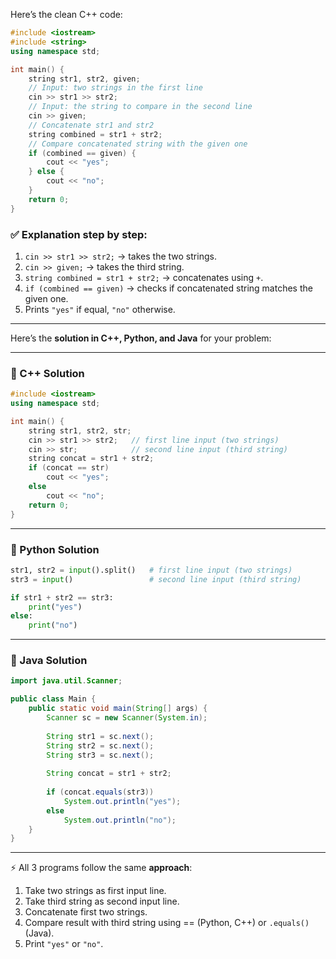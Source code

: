 Here’s the clean C++ code:

```c++
#include <iostream>
#include <string>
using namespace std;

int main() {
    string str1, str2, given;
    // Input: two strings in the first line
    cin >> str1 >> str2;
    // Input: the string to compare in the second line
    cin >> given;
    // Concatenate str1 and str2
    string combined = str1 + str2;
    // Compare concatenated string with the given one
    if (combined == given) {
        cout << "yes";
    } else {
        cout << "no";
    }
    return 0;
}

```

### ✅ Explanation step by step:

1. `cin >> str1 >> str2;` → takes the two strings.
2. `cin >> given;` → takes the third string.
3. `string combined = str1 + str2;` → concatenates using `+`.
4. `if (combined == given)` → checks if concatenated string matches the given one.
5. Prints `"yes"` if equal, `"no"` otherwise.

---

Here’s the **solution in C++, Python, and Java** for your problem:

---

### 🔹 C++ Solution

```c++
#include <iostream>
using namespace std;

int main() {
    string str1, str2, str;
    cin >> str1 >> str2;   // first line input (two strings)
    cin >> str;            // second line input (third string)
    string concat = str1 + str2;
    if (concat == str)
        cout << "yes";
    else
        cout << "no";
    return 0;
}

```

---

### 🔹 Python Solution

```python
str1, str2 = input().split()   # first line input (two strings)
str3 = input()                 # second line input (third string)

if str1 + str2 == str3:
    print("yes")
else:
    print("no")

```

---

### 🔹 Java Solution

```java
import java.util.Scanner;

public class Main {
    public static void main(String[] args) {
        Scanner sc = new Scanner(System.in);
        
        String str1 = sc.next();
        String str2 = sc.next();
        String str3 = sc.next();
        
        String concat = str1 + str2;
        
        if (concat.equals(str3))
            System.out.println("yes");
        else
            System.out.println("no");
    }
}

```

---

⚡ All 3 programs follow the same **approach**:

1. Take two strings as first input line.
2. Take third string as second input line.
3. Concatenate first two strings.
4. Compare result with third string using == (Python, C++) or `.equals()` (Java).
5. Print `"yes"` or `"no"`.